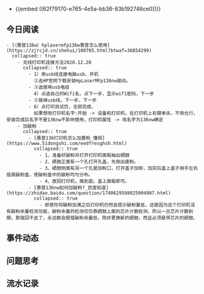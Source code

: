 - {{embed ((62f79170-e765-4e5a-bb36-83b192746ce0))}}
## 今日阅读
	- [（惠普136w）hplasermfp136w惠普怎么使用](https://zjrcjd.cn/shehui/100705.html?btwaf=36854299)
	  collapsed:: true
		- 无线打印机连接方法2020.12.28
		  collapsed:: true
			- 1）用usb线连接电脑usb，开机
			  ②去HP官网下载安装HpLaserMFp136nw驱动。
			- ③选使用usb电缆
			  4）点选自己的Wifi名，点下一步，显示wif1密码，下一步
			- ⑤拨掉usb线，下一步，下一步
			- 6）点打印测试页，全部完成，
			  如果想改打印机名字:开始 -> 设备和打印机，在打印机上右键单击，不改也行，安装完成后名字不是136nw不影响使用，打印机属性 -> 改名字为136nw确定
		- 加碳粉
		  collapsed:: true
			- [惠普136打印机怎么加墨粉_懂视](https://www.51dongshi.com/eedfresghsh.html)
			  collapsed:: true
				- 1、准备好碳粉并打开打印机面板抽出硒鼓
				- 2、硒鼓正面有一个孔打开孔盖，先倒出废粉。
				- 3、硒鼓侧面有另一个孔是加粉口，打开盖子加粉，加完后盖上盖子用手左右摇晃碳粉盒，使碳粉盒中的碳粉均匀分布。
				- 4、放回打印机，推到底。盖上面板即可。
			- [惠普136nw如何加碳粉?_百度知道](https://zhidao.baidu.com/question/1740629598025904907.html)
			  collapsed:: true
				- 即使你将碳粉加满之后打印机仍然会提示碳粉量低，这是因为这个打印机没有碳粉余量检测功能，碳粉余量的检测仅仅靠硒鼓上面的芯片计数检测，所以一旦芯片计数到期，那就回不去了，永远都会报错碳粉余量低，除非更换新的硒鼓，而且必须是带芯片的硒鼓。
## 事件动态
## 问题思考
## 流水记录